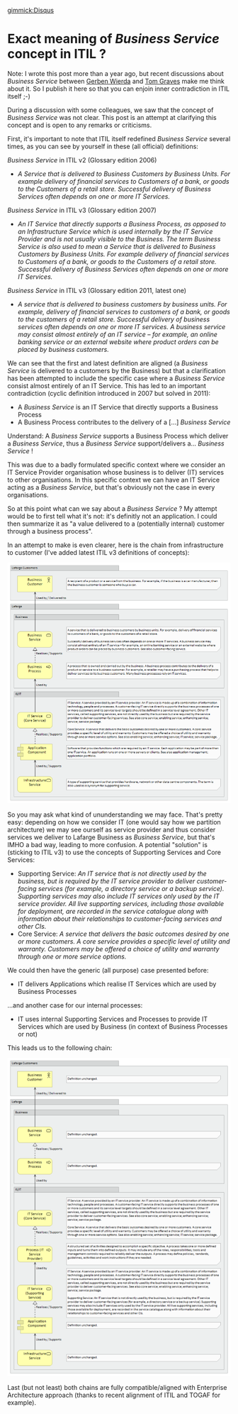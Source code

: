 ﻿[gimmick:Disqus](artchitecture)

Exact meaning of _Business Service_ concept in ITIL ?
===============================================

Note: I wrote this post more than a year ago, but recent discussions about _Business Service_ between [Gerben Wierda](http://masteringarchimate.com/2015/09/24/what-is-wrong-with-this-picture-2) and [Tom Graves](http://weblog.tetradian.com/2015/09/27/why-service-function-and-capability) make me think about it. So I publish it here so that you can enjoin inner contradiction in ITIL itself ;-)

During a discussion with some colleagues, we saw that the concept of _Business Service_ was not clear. This post is an attempt at clarifying this concept and is open to any remarks or criticisms.
 
First, it's important to note that ITIL itself redefined _Business Service_ several times, as you can see by yourself in these (all official) definitions:
 
_Business Service_ in ITIL v2 (Glossary edition 2006)

  * _A Service that is delivered to Business Customers by Business Units. For example delivery of financial services to Customers of a bank, or goods to the Customers of a retail store. Successful delivery of Business Services often depends on one or more IT Services._
 
_Business Service_ in ITIL v3 (Glossary edition 2007)

  * _An IT Service that directly supports a Business Process, as opposed to an Infrastructure Service which is used internally by the IT Service Provider and is not usually visible to the Business. The term Business Service is also used to mean a Service that is delivered to Business Customers by Business Units. For example delivery of financial services to Customers of a bank, or goods to the Customers of a retail store. Successful delivery of Business Services often depends on one or more IT Services._
 
_Business Service_ in ITIL v3 (Glossary edition 2011, latest one)

  * _A service that is delivered to business customers by business units. For example, delivery of financial services to customers of a bank, or goods to the customers of a retail store. Successful delivery of business services often depends on one or more IT services. A business service may consist almost entirely of an IT service – for example, an online banking service or an external website where product orders can be placed by business customers._
 
We can see that the first and latest definition are aligned (a _Business Service_ is delivered to a customers by the Business) but that a clarification has been attempted to include the specific case where a _Business Service_ consist almost entirely of an IT Service. This has led to an important contradiction (cyclic definition introduced in 2007 but solved in 2011):

  * A _Business Service_ is an IT Service that directly supports a Business Process
  * A Business Process contributes to the delivery of a [...] _Business Service_

Understand: A _Business Service_ supports a Business Process which deliver a _Business Service_, thus a _Business Service_ support/delivers a... _Business Service_ !
 
This was due to a badly formulated specific context where we consider an IT Service Provider organisation whose business is to deliver (IT) services to other organisations. In this specific context we can have an IT Service acting as a _Business Service_, but that's obviously not the case in every organisations.
 
So at this point what can we say about a _Business Service_ ? My attempt would be to first tell what it's not: it's definitly not an application. I could then summarize it as "a value delivered to a (potentially internal) customer through a business process".
 
In an attempt to make is even clearer, here is the chain from infrastructure to customer (I've added latest ITIL v3 definitions of concepts):

![](/img/itil-business-service-1.png)

So you may ask what kind of ununderstanding we may face. That's pretty easy: depending on how we consider IT (one would say how we partition architecture) we may see ourself as service provider and thus consider services we deliver to Lafarge Business as _Business Service_, but that's IMHO a bad way, leading to more confusion. A potential "solution" is (sticking to ITIL v3) to use the concepts of Supporting Services and Core Services:

  * Supporting Service: _An IT service that is not directly used by the business, but is required by the IT service provider to deliver customer-facing services (for example, a directory service or a backup service). Supporting services may also include IT services only used by the IT service provider. All live supporting services, including those available for deployment, are recorded in the service catalogue along with information about their relationships to customer-facing services and other CIs._
  * Core Service: _A service that delivers the basic outcomes desired by one or more customers. A core service provides a specific level of utility and warranty. Customers may be offered a choice of utility and warranty through one or more service options._
 
We could then have the generic (all purpose) case presented before:

  * IT delivers Applications which realise IT Services which are used by Business Processes
 
...and another case for our internal processes:

  * IT uses internal Supporting Services and Processes to provide IT Services which are used by Business (in context of Business Processes or not)
 
This leads us to the following chain:

![](/img/itil-business-service-2.png)

Last (but not least) both chains are fully compatible/aligned with Enterprise Architecture approach (thanks to recent alignment of ITIL and TOGAF for example).


